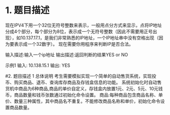 # 1. 题目描述
现在IPV4下用一个32位无符号整数来表示，一般用点分方式来显示，点将IP地址分成4个部分，每个部分为8位，表示成一个无符号整数（因此不需要用正号出现），如10.137.17.1，是我们非常熟悉的IP地址，一个IP地址串中没有空格出现（因为要表示成一个32数字）。
现在需要你用程序来判断IP是否合法。

输入描述:输入一个ip地址
输出描述:返回判断的结果YES or NO


示例1
输入: 10.138.15.1
输出: YES


#2. 题目描述
1 总体说明
考生需要模拟实现一个简单的自动售货系统，实现投币、购买商品、退币、查询库存商品及存钱盒信息的功能。
系统初始化时自动售货机中商品为6种商品,商品的单价自定义，存钱盒内放置1元、2元、5元、10元钱币，商品数量和钱币张数通过初始化命令设置。
商品:每种商品包含商品名称、单价、数量三种属性，其中商品名不重复。不能修改商品名称和单价，初始化命令设置商品数量。
 

